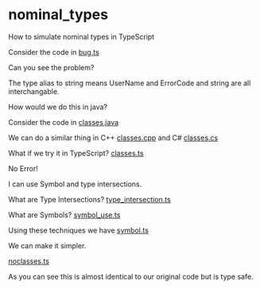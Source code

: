 # nominal_types
How to simulate nominal types in TypeScript

Consider the code in [bug.ts](./ts/bug.ts) 

Can you see the problem?

The type alias to string means UserName and ErrorCode and string are all interchangable.

How would we do this in java?

Consider the code in [classes.java](./java/classes.java)

We can do a similar thing in C++ [classes.cpp](./cpp/classes.cpp) and C# [classes.cs](./cs/classes.cs) 

What if we try it in TypeScript? [classes.ts](./ts/classes.ts)

No Error!

I can use Symbol and type intersections.

What are Type Intersections? [type_intersection.ts](./ts/type_intersection.ts)

What are Symbols? [symbol_use.ts](./ts/symbol_use.ts)

Using these techniques we have [symbol.ts](./ts/symbol.ts)

We can make it simpler.

[noclasses.ts](./ts/noclasses.ts)

As you can see this is almost identical to our original code but is type safe.


